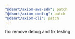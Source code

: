 ```yaml
---
"@dsmrt/axiom-aws-sdk": patch
"@dsmrt/axiom-config": patch
"@dsmrt/axiom-cli": patch
---
```


fix: remove debug and fix testing
